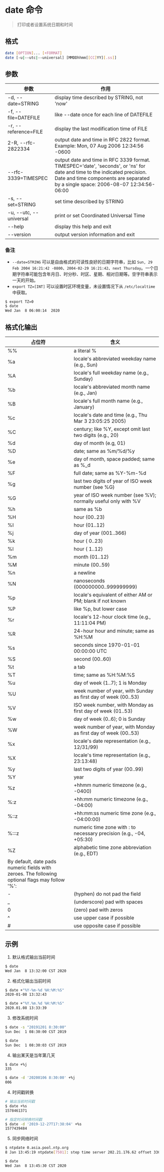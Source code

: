 # date 命令

> 打印或者设置系统日期和时间

## 格式

```bash
date [OPTION]... [+FORMAT]
date [-u|--utc|--universal] [MMDDhhmm[[CC]YY][.ss]]
```

## 参数

| 参数 | 作用 |
| --------- | --------- |
| -d, --date=STRING | display time described by STRING, not 'now' |
| -f, --file=DATEFILE | like --date once for each line of DATEFILE |
| -r, --reference=FILE | display the last modification time of FILE |
| 2-R, --rfc-2822334 | output date and time in RFC 2822 format. Example: Mon, 07 Aug 2006 12:34:56 -0600 |
| --rfc-3339=TIMESPEC | output date and time in RFC 3339 format. TIMESPEC='date', 'seconds', or 'ns' for date and time to the indicated precision. Date and time components are separated by a single space: 2006-08-07 12:34:56-06:00 |
| -s, --set=STRING | set time described by STRING |
| -u, --utc, --universal | print or set Coordinated Universal Time |
| --help | display this help and exit |
| --version | output version information and exit |

### 备注

- `--date=STRING` 可以是自由格式的可读性良好的日期字符串，比如 `Sun, 29 Feb 2004 16:21:42 -0800`、`2004-02-29 16:21:42`、`next Thursday`。一个日期字符串可能包含年月日、时分秒、时区、星期、相对日期等。空字符串表示一天的开始。
- `export TZ=[INT]` 可以设置时区环境变量，未设置情况下从 `/etc/localtime` 中获取。

```bash
$ export TZ=0
$ date
Wed Jan  8 06:00:14  2020
```

## 格式化输出

| 占位符 | 含义 |
| --------- | --------- |
| %% | a literal % |
| %a | locale's abbreviated weekday name (e.g., Sun) |
| %A | locale's full weekday name (e.g., Sunday) |
| %b | locale's abbreviated month name (e.g., Jan) |
| %B | locale's full month name (e.g., January) |
| %c | locale's date and time (e.g., Thu Mar 3 23:05:25 2005) |
| %C | century; like %Y, except omit last two digits (e.g., 20) |
| %d | day of month (e.g, 01) |
| %D | date; same as %m/%d/%y |
| %e | day of month, space padded; same as %_d |
| %F | full date; same as %Y-%m-%d |
| %g | last two digits of year of ISO week number (see %G) |
| %G | year of ISO week number (see %V); normally useful only with %V |
| %h | same as %b |
| %H | hour (00..23) |
| %I | hour (01..12) |
| %j | day of year (001..366) |
| %k | hour ( 0..23) |
| %l | hour ( 1..12) |
| %m | month (01..12) |
| %M | minute (00..59) |
| %n | a newline |
| %N | nanoseconds (000000000..999999999) |
| %p | locale's equivalent of either AM or PM; blank if not known |
| %P | like %p, but lower case |
| %r | locale's 12-hour clock time (e.g., 11:11:04 PM) |
| %R | 24-hour hour and minute; same as %H:%M |
| %s | seconds since 1970-01-01 00:00:00 UTC |
| %S | second (00..60) |
| %t | a tab |
| %T | time; same as %H:%M:%S |
| %u | day of week (1..7); 1 is Monday |
| %U | week number of year, with Sunday as first day of week (00..53) |
| %V | ISO week number, with Monday as first day of week (01..53) |
| %w | day of week (0..6); 0 is Sunday |
| %W | week number of year, with Monday as first day of week (00..53) |
| %x | locale's date representation (e.g., 12/31/99) |
| %X | locale's time representation (e.g., 23:13:48) |
| %y | last two digits of year (00..99) |
| %Y | year |
| %z | +hhmm numeric timezone (e.g., -0400) |
| %:z | +hh:mm numeric timezone (e.g., -04:00) |
| %::z | +hh:mm:ss numeric time zone (e.g., -04:00:00) |
| %:::z | numeric time zone with : to necessary precision (e.g., -04, +05:30) |
| %Z | alphabetic time zone abbreviation (e.g., EDT) |
| By default, date pads numeric fields with zeroes. The following optional flags may follow '%':
| - | (hyphen) do not pad the field |
| _ | (underscore) pad with spaces |
| 0 | (zero) pad with zeros |
| ^ | use upper case if possible |
| # | use opposite case if possible |

## 示例

1. 默认格式输出当前时间

```bash
$ date
Wed Jan  8 13:32:00 CST 2020
```

2. 格式化输出当前时间

```bash
$ date +"%Y-%m-%d %H:%M:%S"
2020-01-08 13:32:43

$ date +"%Y.%m.%d %H:%M:%S"
2020.01.08 13:33:39
```

3. 修改系统时间

```bash
$ date -s "20191201 8:30:00"
Sun Dec  1 08:30:00 CST 2019

$ date
Sun Dec  1 08:30:03 CST 2019
```

4. 输出某天是当年第几天

```bash
$ date +%j
335

$ date -d '20200106 8:30:00' +%j
006
```

4. 时间戳转换

```bash
# 输出当前时间戳
$ date +%s
1578461371

# 指定时间转换时间戳
$ date -d '2019-12-27T17:38:04' +%s
1577439484
```

5. 同步网络时间

```bash
$ ntpdate 0.asia.pool.ntp.org
8 Jan 13:45:19 ntpdate[7501]: step time server 202.21.176.62 offset 3301728.210931 sec

$ date
Wed Jan  8 13:45:30 CST 2020
```
